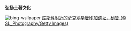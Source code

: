 
**弘扬土著文化**

![bing-wallpaper](https://www.bing.com/th?id=OHR.IncaRuinPeru_ZH-CN5068602301_1920x1080.jpg)
[库斯科附近的萨克塞华曼印加遗址，秘鲁 (© SL_Photography/Getty Images)](https://www.bing.com/search?q=%E8%90%A8%E5%85%8B%E5%A1%9E%E5%8D%8E%E6%9B%BC%E5%8D%B0%E5%8A%A0%E9%81%97%E5%9D%80&amp;form=hpcapt&amp;mkt=zh-cn)
  